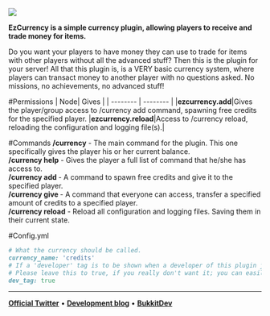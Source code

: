 ![](http://dev.bukkit.org/media/images/87/395/logo.PNG)

**EzCurrency is a simple currency plugin, allowing players to receive and trade money for items.**

Do you want your players to have money they can use to trade for items with other players without all the advanced stuff? Then this is the plugin for your server!
All that this plugin is, is a VERY basic currency system, where players can transact money to another player with no questions asked. No missions, no achievements, no advanced stuff!

#Permissions
| Node| Gives |
| -------- | -------- |
|**ezcurrency.add**|Gives the player/group access to /currency add <player> <amount> command, spawning free credits for the specified player.
|**ezcurrency.reload**|Access to /currency reload, reloading the configuration and logging file(s).|

#Commands
**/currency** - The main command for the plugin. This one specifically gives the player his or her current balance.  
**/currency help** - Gives the player a full list of command that he/she has access to.  
**/currency add <player> <amount>** - A command to spawn free credits and give it to the specified player.  
**/currency give <player> <amount>** - A command that everyone can access, transfer a specified amount of credits to a specified player.  
**/currency reload** - Reload all configuration and logging files. Saving them in their current state.  

#Config.yml
```ruby
# What the currency should be called.
currency_name: 'credits'
# If a 'developer' tag is to be shown when a developer of this plugin joins the server.
# Please leave this to true, if you really don't want it; you can easily set the value to false and reload the config with /currency reload
dev_tag: true
```
----
[**Official Twitter**](http://twitter.com/hyprcsgo) • [**Development blog**](http://jonathan.ohrstrom.nu/blog/) • [**BukkitDev**](http://dev.bukkit.org/bukkit-plugins/ezcurrency)
